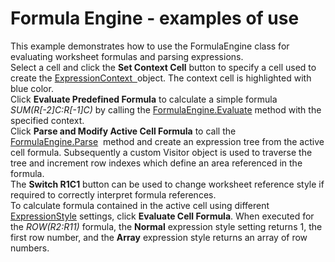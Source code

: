 # Formula Engine - examples of use


This example demonstrates how to use the FormulaEngine class for evaluating worksheet formulas and parsing expressions.<br>Select a cell and click the <strong>Set Context Cell</strong> button to specify a cell used to create the <a href="http://help.devexpress.com/#CoreLibraries/clsDevExpressSpreadsheetFormulasExpressionContexttopic">ExpressionContext  </a>object. The context cell is highlighted with blue color.<br>Click <strong>Evaluate Predefined Formula</strong> to calculate a simple formula <em>SUM(R[-2]C:R[-1]C)</em> by calling the <a href="http://help.devexpress.com/#CoreLibraries/DevExpressSpreadsheetFormulasFormulaEngine_Evaluatetopic">FormulaEngine.Evaluate</a> method with the specified context.<br>Click <strong>Parse and Modify Active Cell Formula</strong> to call the <a href="http://help.devexpress.com/#CoreLibraries/DevExpressSpreadsheetFormulasFormulaEngine_Parsetopic">FormulaEngine.Parse</a>  method and create an expression tree from the active cell formula. Subsequently a custom Visitor object is used to traverse the tree and increment row indexes which define an area referenced in the formula.<br>The <strong>Switch R1C1</strong> button can be used to change worksheet reference style if required to correctly interpret formula references.<br>To calculate formula contained in the active cell using different <a href="http://help.devexpress.com/#CoreLibraries/DevExpressSpreadsheetFormulasExpressionStyleEnumtopic">ExpressionStyle</a> settings, click <strong>Evaluate Cell Formula</strong>. When executed for the<em> ROW(R2:R11)</em> formula, the <strong>Normal</strong> expression style setting returns 1, the first row number, and the <strong>Array</strong> expression style returns an array of row numbers.

<br/>


